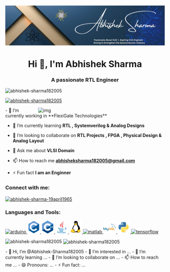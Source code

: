 ![logo](https://github.com/Abhishek-Sharma182005/Abhishek-Sharma182005/blob/main/Abhishek%20Sharma.jpg)
<h1 align="center">Hi 👋, I'm Abhishek Sharma</h1>
<h3 align="center">A passionate RTL Engineer</h3>

<p align="left"> <img src="https://komarev.com/ghpvc/?username=abhishek-sharma182005&label=Profile%20views&color=0e75b6&style=flat" alt="abhishek-sharma182005" /> </p>

<p align="left"> <a href="https://github.com/ryo-ma/github-profile-trophy"><img src="https://github-profile-trophy.vercel.app/?username=abhishek-sharma182005" alt="abhishek-sharma182005" /></a> </p>
<img align="right" alt="img" width="400" src ="https://camo.githubusercontent.com/7de37139d0b4c1ce40865e799b446c0e963a3dd8fb68d239707237c40604fa3d/68747470733a2f2f63646e2e6472696262626c652e636f6d2f75736572732f3733303730332f73637265656e73686f74732f363538313234332f6176656e746f2e676966">
- 🔭 I’m currently working in **FlexiGate Technologies**

- 🌱 I’m currently learning **RTL , Systemverilog & Analog Designs**

- 👯 I’m looking to collaborate on **RTL Projects , FPGA , Physical Design & Analog Layout**

- 💬 Ask me about **VLSI Domain**

- 📫 How to reach me **abhisheksharma182005@gmail.com**

- ⚡ Fun fact **I am an Enginner**

<h3 align="left">Connect with me:</h3>
<p align="left">
<a href="https://linkedin.com/in/abhishek-sharma-19april1965" target="blank"><img align="center" src="https://raw.githubusercontent.com/rahuldkjain/github-profile-readme-generator/master/src/images/icons/Social/linked-in-alt.svg" alt="abhishek-sharma-19april1965" height="30" width="40" /></a>
</p>

<h3 align="left">Languages and Tools:</h3>
<p align="left"> <a href="https://www.arduino.cc/" target="_blank" rel="noreferrer"> <img src="https://cdn.worldvectorlogo.com/logos/arduino-1.svg" alt="arduino" width="40" height="40"/> </a> <a href="https://www.cprogramming.com/" target="_blank" rel="noreferrer"> <img src="https://raw.githubusercontent.com/devicons/devicon/master/icons/c/c-original.svg" alt="c" width="40" height="40"/> </a> <a href="https://www.w3schools.com/cpp/" target="_blank" rel="noreferrer"> <img src="https://raw.githubusercontent.com/devicons/devicon/master/icons/cplusplus/cplusplus-original.svg" alt="cplusplus" width="40" height="40"/> </a> <a href="https://www.java.com" target="_blank" rel="noreferrer"> <img src="https://raw.githubusercontent.com/devicons/devicon/master/icons/java/java-original.svg" alt="java" width="40" height="40"/> </a> <a href="https://www.linux.org/" target="_blank" rel="noreferrer"> <img src="https://raw.githubusercontent.com/devicons/devicon/master/icons/linux/linux-original.svg" alt="linux" width="40" height="40"/> </a> <a href="https://www.mathworks.com/" target="_blank" rel="noreferrer"> <img src="https://upload.wikimedia.org/wikipedia/commons/2/21/Matlab_Logo.png" alt="matlab" width="40" height="40"/> </a> <a href="https://www.mysql.com/" target="_blank" rel="noreferrer"> <img src="https://raw.githubusercontent.com/devicons/devicon/master/icons/mysql/mysql-original-wordmark.svg" alt="mysql" width="40" height="40"/> </a> <a href="https://www.python.org" target="_blank" rel="noreferrer"> <img src="https://raw.githubusercontent.com/devicons/devicon/master/icons/python/python-original.svg" alt="python" width="40" height="40"/> </a> <a href="https://www.tensorflow.org" target="_blank" rel="noreferrer"> <img src="https://www.vectorlogo.zone/logos/tensorflow/tensorflow-icon.svg" alt="tensorflow" width="40" height="40"/> </a> </p>

<p><img align="left" src="https://github-readme-stats.vercel.app/api/top-langs?username=abhishek-sharma182005&show_icons=true&locale=en&layout=compact" alt="abhishek-sharma182005" /></p>

<p>&nbsp;<img align="center" src="https://github-readme-stats.vercel.app/api?username=abhishek-sharma182005&show_icons=true&locale=en" alt="abhishek-sharma182005" /></p>- 👋 Hi, I’m @Abhishek-Sharma182005
- 👀 I’m interested in ...
- 🌱 I’m currently learning ...
- 💞️ I’m looking to collaborate on ...
- 📫 How to reach me ...
- 😄 Pronouns: ...
- ⚡ Fun fact: ...

<!---
Abhishek-Sharma182005/Abhishek-Sharma182005 is a ✨ special ✨ repository because its `README.md` (this file) appears on your GitHub profile.
You can click the Preview link to take a look at your changes.
--->
